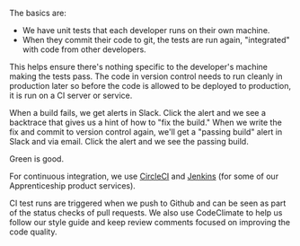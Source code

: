 The basics are:

- We have unit tests that each developer runs on their own machine.
- When they commit their code to git, the tests are run again, "integrated" with code from other developers.

This helps ensure there's nothing specific to the developer's machine making the tests pass.
The code in version control needs to run cleanly in production later so before the code is allowed to be deployed to production,
it is run on a CI server or service.

When a build fails, we get alerts in Slack. Click the alert and we see a backtrace that gives us a hint of how to "fix the build."
When we write the fix and commit to version control again, we'll get a "passing build" alert in Slack and via email. Click the alert and we see the passing build.

Green is good.

For continuous integration, we use [CircleCI](https://circleci.com/gh/andela) and  [Jenkins](https://jenkins-staging.andela.com/) (for some of our Apprenticeship product services).

CI test runs are triggered when we push to Github and can be seen as part of the status checks of pull requests.
We also use CodeClimate to help us follow our style guide and keep review comments focused on improving the code quality.

